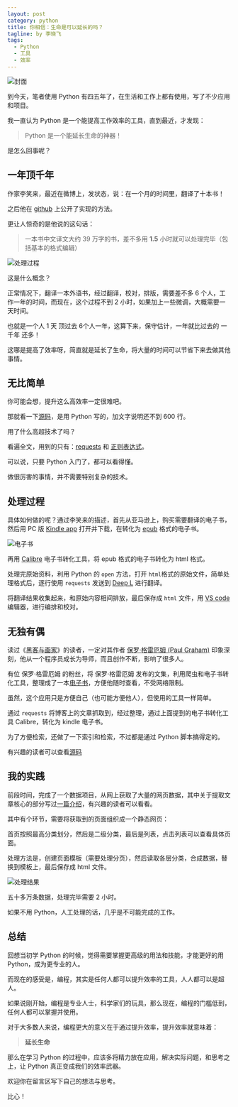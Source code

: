 ```yaml
---
layout: post
category: python
title: 你相信：生命是可以延长的吗？
tagline: by 李晓飞
tags:
  - Python
  - 工具
  - 效率
---
```

![封面](http://www.justdopython.com/assets/images/2021/11/superman/00.jpg)

到今天，笔者使用 Python 有四五年了，在生活和工作上都有使用，写了不少应用和项目。

我一直认为 Python 是一个能提高工作效率的工具，直到最近，才发现：

> Python 是一个能延长生命的神器！

是怎么回事呢？

<!--more-->

## 一年顶千年

作家李笑来，最近在微博上，发状态，说：在一个月的时间里，翻译了十本书！

之后他在 [github](https://github.com/xiaolai/apple-computer-literacy/tree/main/deepl-aided-semi-automatic-book-translatiion '工具源码') 上公开了实现的方法。

更让人惊奇的是他说的这句话：

> 一本书中文译文大约 39 万字的书，差不多用 **1.5** 小时就可以处理完毕（包括基本的格式编辑）

![处理过程](http://www.justdopython.com/assets/images/2021/11/superman/01.gif)

这是什么概念？

正常情况下，翻译一本外语书，经过翻译，校对，排版，需要差不多 6 个人，工作一年的时间，而现在，这个过程不到 2 小时，如果加上一些微调，大概需要一天时间。

也就是一个人 1 天 顶过去 6个人一年，这算下来，保守估计，一年就比过去的 一千年 还多！

这哪是提高了效率呀，简直就是延长了生命，将大量的时间可以节省下来去做其他事情。

## 无比简单

你可能会想，提升这么高效率一定很难吧。

那就看一下[源码](https://github.com/xiaolai/apple-computer-literacy/blob/main/deepl-aided-semi-automatic-book-translatiion/deepl-automatic-html-translation.ipynb '翻译工具源码')，是用 Python 写的，加文字说明还不到 600 行。

用了什么高超技术了吗？

看遍全文，用到的只有：[requests](https://docs.python-requests.org/en/latest/ 'requests') 和 [正则表达式](https://www.runoob.com/python/python-reg-expressions.html '正则表达式')。

可以说，只要 Python 入门了，都可以看得懂。

做很厉害的事情，并不需要特别复杂的技术。

## 处理过程

具体如何做的呢？通过李笑来的描述，首先从亚马逊上，购买需要翻译的电子书，然后用 PC 版 [Kindle app](https://www.amazon.cn/gp/browse.html%3Fnode=2331640071&ref=kcp_fd_hz 'Kindle app') 打开并下载，在转化为 [epub](https://zh.wikipedia.org/wiki/EPUB 'epub') 格式的电子书。

![电子书](http://www.justdopython.com/assets/images/2021/11/superman/02.jpg)

再用 [Calibre](https://calibre-ebook.com/ 'Calibre') 电子书转化工具，将 epub 格式的电子书转化为 html 格式。

处理完原始资料，利用 Python 的 `open` 方法，打开 `html`格式的原始文件，简单处理格式后，逐行使用 `requests` 发送到 [Deep L](https://www.deepl.com/zh/translator 'Deep L') 进行翻译。

将翻译结果收集起来，和原始内容相间排放，最后保存成 `html` 文件，用 [VS code](https://code.visualstudio.com/ 'VS code') 编辑器，进行编排和校对。

## 无独有偶

读过《[黑客与画家](https://book.douban.com/subject/6021440/ '黑客与画家')》的读者，一定对其作者 [保罗·格雷厄姆 (Paul Graham)](https://zh.wikipedia.org/wiki/%E4%BF%9D%E7%BD%97%C2%B7%E6%A0%BC%E9%9B%B7%E5%8E%84%E5%A7%86 '保罗·格雷厄姆 (Paul Graham)') 印象深刻，他从一个程序员成长为导师，而且创作不断，影响了很多人。

有位 保罗·格雷厄姆 的粉丝，将 保罗·格雷厄姆 发布的文集，利用爬虫和电子书转化工具，整理成了一本[电子书](https://github.com/evmn/Paul-Graham 'Paul-Graham 文集')，方便他随时查看，不受网络限制。

虽然，这个应用只是方便自己（也可能方便他人），但使用的工具一样简单。

通过 `requests` 将博客上的文章抓取到，经过整理，通过上面提到的电子书转化工具 Calibre，转化为 kindle 电子书。

为了方便检索，还做了一下索引和检索，不过都是通过 Python 脚本搞得定的。

有兴趣的读者可以查看[源码](https://github.com/evmn/Paul-Graham/blob/master/calibre.recipe '电子书源码')

## 我的实践

前段时间，完成了一个数据项目，从网上获取了大量的网页数据，其中关于提取文章核心的部分写过[一篇介绍](https://mp.weixin.qq.com/s/cl5keeugJADz5-1iyLlXZg)，有兴趣的读者可以看看。

其中有个环节，需要将获取到的页面组织成一个静态网页：

首页按照最高分类划分，然后是二级分类，最后是列表，点击列表可以查看具体页面。

处理方法是，创建页面模板（需要处理分页），然后读取各层分类，合成数据，替换到模板上，最后保存成 html 文件。

![处理结果](http://www.justdopython.com/assets/images/2021/11/superman/03.png)

五十多万条数据，处理完毕需要 2 小时。

如果不用 Python，人工处理的话，几乎是不可能完成的工作。

## 总结

回想当初学 Python 的时候，觉得需要掌握更高级的用法和技能，才能更好的用 Python，成为更专业的人。

而现在的感受是，编程，其实是任何人都可以提升效率的工具，人人都可以是超人。

如果说刚开始，编程是专业人士，科学家们的玩具，那么现在，编程的门槛低到，任何人都可以掌握并使用。

对于大多数人来说，编程更大的意义在于通过提升效率，提升效率就意味着：

> **延长生命**

那么在学习 Python 的过程中，应该多将精力放在应用，解决实际问题，和思考之上，让 Python 真正变成我们的效率武器。

欢迎你在留言区写下自己的想法与思考。

比心！
